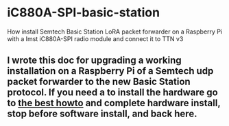 # iC880A-SPI-basic-station
How install Semtech Basic Station LoRA packet forwarder on a Raspberry Pi with a Imst iC880A-SPI radio module and connect it to TTN v3

## I wrote this doc for upgrading a working installation on a Raspberry Pi of a Semtech udp packet forwarder to the new Basic Station protocol. If you need a to install the hardware go to [the best howto](https://github.com/ttn-zh/ic880a-gateway/wiki) and complete hardware install, stop before software install, and back here.
